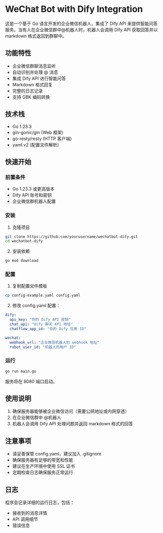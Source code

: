 # WeChat Bot with Dify Integration

这是一个基于 Go 语言开发的企业微信机器人，集成了 Dify API 来提供智能问答服务。当有人在企业微信群中@机器人时，机器人会调用 Dify API 获取回答并以 markdown 格式返回到群聊中。

## 功能特性

- 企业微信群聊消息监听
- 自动识别并处理 @ 消息
- 集成 Dify API 进行智能问答
- Markdown 格式回复
- 完整的日志记录
- 支持 GBK 编码转换

## 技术栈

- Go 1.23.3
- gin-gonic/gin (Web 框架)
- go-resty/resty (HTTP 客户端)
- yaml.v2 (配置文件解析)

## 快速开始

### 前置条件

- Go 1.23.3 或更高版本
- Dify API 账号和密钥
- 企业微信群机器人配置

### 安装

1. 克隆项目
```bash
git clone https://github.com/yourusername/wechatbot-dify.git
cd wechatbot-dify
```

2. 安装依赖
```bash
go mod download
```

### 配置

1. 复制配置文件模板
```bash
cp config-example.yaml config.yaml
```

2. 修改 config.yaml 配置：
```yaml
dify:
  api_key: "你的 Dify API 密钥"
  chat_api: "Dify 聊天 API 地址"
  chatflow_app_id: "你的 Dify 应用 ID"

wechat:
  webhook_url: "企业微信机器人的 webhook 地址"
  robot_user_id: "机器人的用户 ID"
```

### 运行

```bash
go run main.go
```

服务将在 8080 端口启动。

## 使用说明

1. 确保服务器能够被企业微信访问（需要公网地址或内网穿透）
2. 在企业微信群中 @机器人
3. 机器人会调用 Dify API 处理问题并返回 markdown 格式的回答

## 注意事项

- 请妥善保管 config.yaml，建议加入 .gitignore
- 确保服务器有足够的带宽和性能
- 建议在生产环境中使用 SSL 证书
- 定期检查日志确保服务正常运行

## 日志

程序会记录详细的运行日志，包括：
- 接收到的消息详情
- API 调用细节
- 错误信息